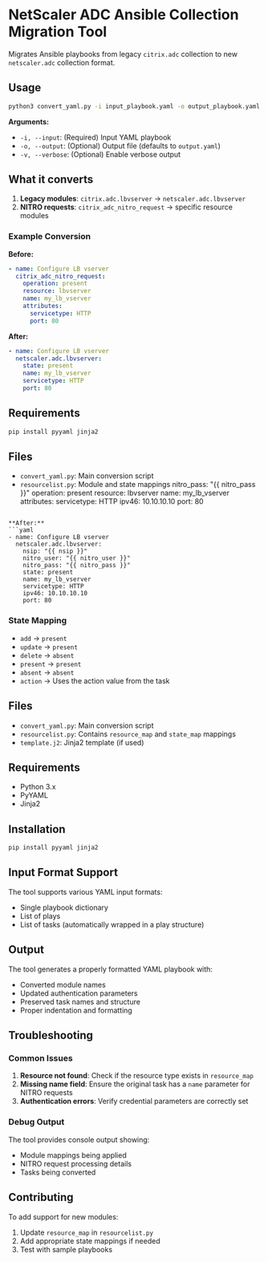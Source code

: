 # NetScaler ADC Ansible Collection Migration Tool

Migrates Ansible playbooks from legacy `citrix.adc` collection to new `netscaler.adc` collection format.

## Usage

```bash
python3 convert_yaml.py -i input_playbook.yaml -o output_playbook.yaml
```

**Arguments:**
- `-i, --input`: (Required) Input YAML playbook
- `-o, --output`: (Optional) Output file (defaults to `output.yaml`)
- `-v, --verbose`: (Optional) Enable verbose output

## What it converts

1. **Legacy modules**: `citrix.adc.lbvserver` → `netscaler.adc.lbvserver`
2. **NITRO requests**: `citrix_adc_nitro_request` → specific resource modules

### Example Conversion

**Before:**
```yaml
- name: Configure LB vserver
  citrix_adc_nitro_request:
    operation: present
    resource: lbvserver
    name: my_lb_vserver
    attributes:
      servicetype: HTTP
      port: 80
```

**After:**
```yaml
- name: Configure LB vserver
  netscaler.adc.lbvserver:
    state: present
    name: my_lb_vserver
    servicetype: HTTP
    port: 80
```

## Requirements

```bash
pip install pyyaml jinja2
```

## Files

- `convert_yaml.py`: Main conversion script
- `resourcelist.py`: Module and state mappings
    nitro_pass: "{{ nitro_pass }}"
    operation: present
    resource: lbvserver
    name: my_lb_vserver
    attributes:
      servicetype: HTTP
      ipv46: 10.10.10.10
      port: 80
```

**After:**
```yaml
- name: Configure LB vserver
  netscaler.adc.lbvserver:
    nsip: "{{ nsip }}"
    nitro_user: "{{ nitro_user }}"
    nitro_pass: "{{ nitro_pass }}"
    state: present
    name: my_lb_vserver
    servicetype: HTTP
    ipv46: 10.10.10.10
    port: 80
```

### State Mapping
- `add` → `present`
- `update` → `present`
- `delete` → `absent`
- `present` → `present`
- `absent` → `absent`
- `action` → Uses the action value from the task

## Files

- `convert_yaml.py`: Main conversion script
- `resourcelist.py`: Contains `resource_map` and `state_map` mappings
- `template.j2`: Jinja2 template (if used)

## Requirements

- Python 3.x
- PyYAML
- Jinja2

## Installation

```bash
pip install pyyaml jinja2
```

## Input Format Support

The tool supports various YAML input formats:
- Single playbook dictionary
- List of plays
- List of tasks (automatically wrapped in a play structure)

## Output

The tool generates a properly formatted YAML playbook with:
- Converted module names
- Updated authentication parameters  
- Preserved task names and structure
- Proper indentation and formatting

## Troubleshooting

### Common Issues

1. **Resource not found**: Check if the resource type exists in `resource_map`
2. **Missing name field**: Ensure the original task has a `name` parameter for NITRO requests
3. **Authentication errors**: Verify credential parameters are correctly set

### Debug Output

The tool provides console output showing:
- Module mappings being applied
- NITRO request processing details
- Tasks being converted

## Contributing

To add support for new modules:
1. Update `resource_map` in `resourcelist.py`
2. Add appropriate state mappings if needed
3. Test with sample playbooks
